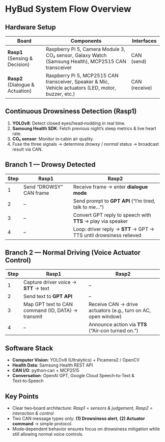 # HyBud System Flow Overview

## Hardware Setup
| Board | Components | Interfaces |
|---|---|---|
| **Rasp1** (Sensing & Decision) | Raspberry Pi 5, Camera Module 3, CO₂ sensor, Galaxy Watch (Samsung Health), MCP2515 CAN transceiver | CAN (send) |
| **Rasp2** (Dialogue & Actuation) | Raspberry Pi 5, MCP2515 CAN transceiver, Speaker & Mic, Vehicle actuators (LED, motor, buzzer, etc.) | CAN (receive) |

## Continuous Drowsiness Detection (Rasp1)
1. **YOLOv8**: Detect closed eyes/head‑nodding in real time.  
2. **Samsung Health SDK**: Fetch previous night’s sleep metrics & live heart rate.  
3. **CO₂ sensor**: Monitor in‑cabin air quality.  
4. Fuse the three signals → determine *drowsy* / *normal* status → broadcast result via CAN.

## Branch 1 — Drowsy Detected
| Step | Rasp1 | Rasp2 |
|---|---|---|
| 1 | Send “DROWSY” CAN frame | Receive frame → enter **dialogue mode** |
| 2 | – | Send prompt to **GPT API** (“I’m tired, talk to me…”) |
| 3 | – | Convert GPT reply to speech with **TTS** → play via speaker |
| 4 | – | Loop: driver reply → **STT** → GPT → TTS until drowsiness relieved |

## Branch 2 — Normal Driving (Voice Actuator Control)
| Step | Rasp1 | Rasp2 |
|---|---|---|
| 1 | Capture driver voice → **STT** → text | – |
| 2 | Send text to **GPT API** | – |
| 3 | Map GPT text to CAN command (ID, DATA) → transmit | Receive CAN → drive actuators (e.g., turn on AC, open window) |
| 4 | – | Announce action via **TTS** (“Air‑con turned on.”) |

## Software Stack
- **Computer Vision**: YOLOv8 (Ultralytics) + Picamera2 / OpenCV  
- **Health Data**: Samsung Health REST API  
- **CAN I/O**: python‑can + MCP2515  
- **Conversation**: OpenAI GPT, Google Cloud Speech‑to‑Text & Text‑to‑Speech  

## Key Points
- Clear two‑board architecture: *Rasp1 = sensors & judgement,* *Rasp2 = interaction & control*  
- Two CAN message types only: **(1) Drowsiness alert**, **(2) Actuator command** → simple protocol.  
- Mode‑dependent behavior ensures focus on drowsiness mitigation while still allowing normal voice controls.
